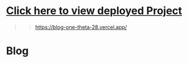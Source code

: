 # [Click here to view deployed Project](https://blog-one-theta-28.vercel.app/)

>> https://blog-one-theta-28.vercel.app/


# Blog
